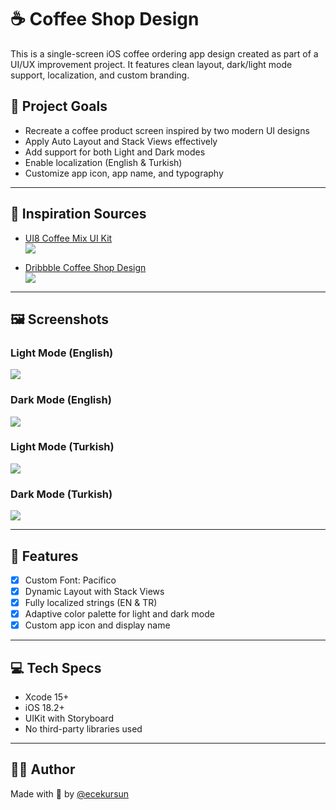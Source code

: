 # ☕ Coffee Shop Design

This is a single-screen iOS coffee ordering app design created as part of a UI/UX improvement project. It features clean layout, dark/light mode support, localization, and custom branding.

## 🎯 Project Goals

- Recreate a coffee product screen inspired by two modern UI designs
- Apply Auto Layout and Stack Views effectively
- Add support for both Light and Dark modes
- Enable localization (English & Turkish)
- Customize app icon, app name, and typography

---

## 📌 Inspiration Sources

- [UI8 Coffee Mix UI Kit](https://ui8.net/abdulazizalbadawi/products/coffee-mix-ui-kit?rel=timer)  
  ![](./reference-ui8.png)

- [Dribbble Coffee Shop Design](https://dribbble.com/shots/23467241-Coffee-Shop-App-Design)  
  ![](./reference-dribbble.png)

---

## 🖼️ Screenshots

### Light Mode (English)
![](./screenshot-light-en.jpeg)

### Dark Mode (English)
![](./screenshot-dark-en.jpeg)

### Light Mode (Turkish)
![](./screenshot-light-tr.jpeg)

### Dark Mode (Turkish)
![](./screenshot-dark-tr.jpeg)

---

## 🔧 Features

- [x] Custom Font: Pacifico
- [x] Dynamic Layout with Stack Views
- [x] Fully localized strings (EN & TR)
- [x] Adaptive color palette for light and dark mode
- [x] Custom app icon and display name

---

## 💻 Tech Specs

- Xcode 15+
- iOS 18.2+
- UIKit with Storyboard
- No third-party libraries used

---

## 🙋‍♀️ Author

Made with 💚 by [@ecekursun](https://github.com/ecekursun)
